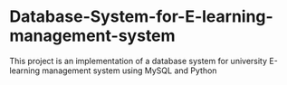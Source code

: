 # Database-System-for-E-learning-management-system
This project is an implementation of a database system for university E-learning management system using MySQL and Python

